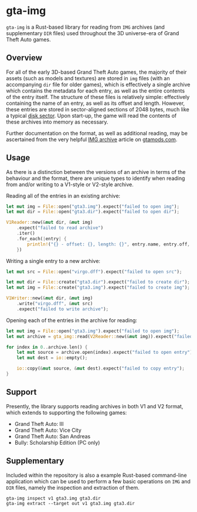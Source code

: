 # gta-img

`gta-img` is a Rust-based library for reading from `IMG` archives (and supplementary `DIR` files) used throughout the 3D universe-era of Grand Theft Auto games.

## Overview

For all of the early 3D-based Grand Theft Auto games, the majority of their assets (such as models and textures) are stored in `img` files (with an accompanying `dir` file for older games), which is effectively a single archive which contains the metadata for each entry, as well as the entire contents of the entry itself. The structure of these files is relatively simple: effectively containing the name of an entry, as well as its offset and length. However, these entries are stored in sector-aligned sections of 2048 bytes, much like a typical [disk sector](https://en.wikipedia.org/wiki/Disk_sector). Upon start-up, the game will read the contents of these archives into memory as necessary.

Further documentation on the format, as well as additional reading, may be ascertained from the very helpful [IMG archive](https://gtamods.com/wiki/IMG_archive) article on [gtamods.com](https://gtamods.com).

## Usage

As there is a distinction between the versions of an archive in terms of the behaviour and the format, there are unique types to identify when reading from and/or writing to a V1-style or V2-style archive.

Reading all of the entries in an existing archive:

```rust
let mut img = File::open("gta3.img").expect("failed to open img");
let mut dir = File::open("gta3.dir").expect("failed to open dir");

V1Reader::new(&mut dir, &mut img)
	.expect("failed to read archive")
	.iter()
	.for_each(|entry| {
		println!("{} - offset: {}, length: {}", entry.name, entry.off, entry.len);
	})
```

Writing a single entry to a new archive:

```rust
let mut src = File::open("virgo.dff").expect("failed to open src");

let mut dir = File::create("gta3.dir").expect("failed to create dir");
let mut img = File::create("gta3.img").expect("failed to create img");

V1Writer::new(&mut dir, &mut img)
	.write("virgo.dff", &mut src)
	.expect("failed to write archive");
```

Opening each of the entries in the archive for reading:

```rust
let mut img = File::open("gta3.img").expect("failed to open img");
let mut archive = gta_img::read(V2Reader::new(&mut img)).expect("failed to read archive");

for index in 0..archive.len() {
	let mut source = archive.open(index).expect("failed to open entry");
	let mut dest = io::empty();

	io::copy(&mut source, &mut dest).expect("failed to copy entry");
}
```

## Support

Presently, the library supports reading archives in both V1 and V2 format, which extends to supporting the following games:

- Grand Theft Auto: III
- Grand Theft Auto: Vice City
- Grand Theft Auto: San Andreas
- Bully: Scholarship Edition (PC only)

## Supplementary

Included within the repository is also a example Rust-based command-line application which can be used to perform a few basic operations on `IMG` and `DIR` files, namely the inspection and extraction of them.

```
gta-img inspect v1 gta3.img gta3.dir
gta-img extract --target out v1 gta3.img gta3.dir
```
